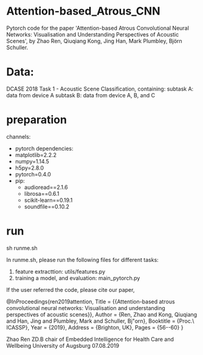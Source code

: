 # Attention-based_Atrous_CNN
Pytorch code for the paper 'Attention-based Atrous Convolutional Neural Networks: Visualisation and Understanding Perspectives of Acoustic Scenes', by Zhao Ren, Qiuqiang Kong, Jing Han, Mark Plumbley, Björn Schuller.

# Data: 
DCASE 2018 Task 1 - Acoustic Scene Classification, containing:
subtask A: data from device A
subtask B: data from device A, B, and C

# preparation
channels:
  - pytorch
dependencies:
  - matplotlib=2.2.2
  - numpy=1.14.5
  - h5py=2.8.0
  - pytorch=0.4.0
  - pip:
    - audioread==2.1.6
    - librosa==0.6.1
    - scikit-learn==0.19.1
    - soundfile==0.10.2

# run 
sh runme.sh

In runme.sh, please run the following files for different tasks:
1. feature extracttion: utils/features.py
2. training a model, and evaluation: main_pytorch.py


If the user referred the code, please cite our paper,

@InProceedings{ren2019attention,
  Title                    = {{Attention-based atrous convolutional neural networks: Visualisation and understanding perspectives of acoustic scenes}},
  Author                   = {Ren, Zhao and Kong, Qiuqiang and Han, Jing and Plumbley, Mark and Schuller, Bj\"orn},
  Booktitle                = {Proc.\ ICASSP},
  Year                     = {2019},
  Address                  = {Brighton, UK},
  Pages                    = {56--60}
}



Zhao Ren
ZD.B chair of Embedded Intelligence for Health Care and Wellbeing
University of Augsburg
07.08.2019
